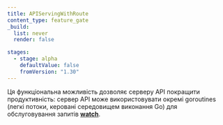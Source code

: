 ```yaml
---
title: APIServingWithRoute
content_type: feature_gate
_build:
  list: never
  render: false

stages:
  - stage: alpha
    defaultValue: false
    fromVersion: "1.30"
---
```

Ця функціональна можливість дозволяє серверу API покращити продуктивність: сервер API може використовувати окремі goroutines (легкі потоки, керовані середовищем виконання Go) для обслуговування запитів [**watch**](/docs/reference/using-api/api-concepts/#effective-detection-of-changes).
